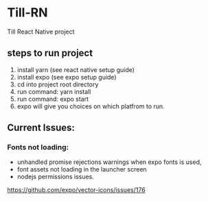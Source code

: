 # Till-RN
 Till React Native project

 ## steps to run project

 1. install yarn (see react native setup guide)
 2. install expo (see expo setup guide)
 2. cd into project root directory
 3. run command: yarn install
 4. run command: expo start
 5. expo will give you choices on which platfrom to run. 

 
 
## Current Issues:

### Fonts not loading:

- unhandled promise rejections warnings when expo fonts is used,
- font assets not loading in the launcher screen
- nodejs permissions issues. 

https://github.com/expo/vector-icons/issues/176
